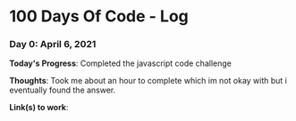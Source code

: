# 100 Days Of Code - Log

### Day 0: April 6, 2021 

**Today's Progress**: Completed the javascript code challenge

**Thoughts**: Took me about an hour to complete which im not okay with but i eventually found the answer.

**Link(s) to work**: 
